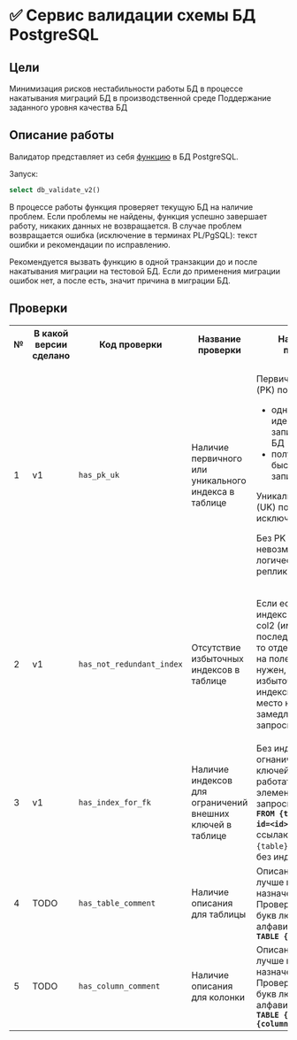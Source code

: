 # ✅ Сервис валидации схемы БД PostgreSQL

## Цели

Минимизация рисков нестабильности работы БД в процессе накатывания миграций БД в производственной среде
Поддержание заданного уровня качества БД

## Описание работы

Валидатор представляет из себя [функцию](functions/db_validate_v2.sql) в БД PostgreSQL.

Запуск:

```sql
select db_validate_v2()
```

В процессе работы функция проверяет текущую БД на наличие проблем. Если проблемы не найдены, функция успешно завершает работу, никаких данных не возвращается. В случае проблем возвращается ошибка (исключение в терминах PL/PgSQL): текст ошибки и рекомендации по исправлению.

Рекомендуется вызвать функцию в одной транзакции до и после накатывания миграции на тестовой БД. Если до применения миграции ошибок нет, а после есть, значит причина в миграции БД.

## Проверки

<table class="relative-table wrapped" style="width: 100.0%;">
    <colgroup><col /><col /><col style="width: 16.2491%;" /><col style="width: 17.7945%;" /><col style="width: 51.5393%;" /></colgroup>
<tbody>
<tr>
    <th class="numberingColumn">№</th>
    <th colspan="1">В какой версии сделано</th>
    <th colspan="1">Код проверки</th>
    <th>Название проверки</th>
    <th>Назначение проверки</th>
</tr>
<tr>
    <td class="numberingColumn">1</td>
    <td colspan="1">v1</td>
    <td colspan="1"><code>has_pk_uk</code></td>
    <td>
    <p>Наличие первичного или уникального индекса в таблице</p></td>
    <td>
    <p>Первичный индекс (PK) позволяет</p>
    <ul>
    <li>однозначно идентифицировать запись таблицы БД</li>
    <li>получить очень быстрый доступ к записи</li></ul>
    <p>Уникальный индекс (UK) позволяет исключить дубликаты</p>
    <p>Без PK или UK невозможно сделать логическую репликацию.</p></td>
</tr>
<tr>
    <td class="numberingColumn">2</td>
    <td colspan="1">v1</td>
    <td colspan="1"><code>has_not_redundant_index</code></td>
    <td>
    <p>Отсутствие избыточных индексов в таблице</p></td>
    <td>
    <p>Если есть составной индекс на поля col1 и col2 (именно в такой последовательности), то отдельный индекс на поле col1 не нужен, он <span style="letter-spacing: 0.0px;">избыточный. Лишние индексы занимают место на диске и замедляют DML запросы.</span></p></td>
</tr>
<tr>
    <td class="numberingColumn">3</td>
    <td colspan="1">v1</td>
    <td colspan="1"><code>has_index_for_fk</code></td>
    <td colspan="1">
    <p>Наличие индексов для ограничений внешних ключей в таблице</p></td>
    <td colspan="1">Без индексов на огнаничения внешних ключей (FK) могут работать медленно элементарные запросы типа <strong><code>DELETE FROM {table} WHERE id=&lt;id&gt;</code></strong> из-за ссылающихся на <code>{table}</code> таблиц по FK без индекса.</td>
</tr>
<tr>
    <td class="numberingColumn">4</td>
    <td colspan="1">TODO</td>
    <td colspan="1"><code>has_table_comment</code></td>
    <td colspan="1">Наличие описания для таблицы</td>
    <td colspan="1">Описание помогает лучше понять назначение таблицы. Проверка на наличие букв любого алфавита в <strong><code>COMMENT ON TABLE {table}</code></strong></td>
</tr>
<tr>
    <td class="numberingColumn">5</td>
    <td colspan="1">TODO</td>
    <td colspan="1"><code>has_column_comment</code></td>
    <td colspan="1">Наличие описания для колонки</td>
    <td colspan="1">Описание помогает лучше понять назначение колонки. Проверка на наличие букв любого алфавита в <strong><code>COMMENT ON TABLE {table}.{column}</code></strong></td>
</tr>
</tbody>
</table>
